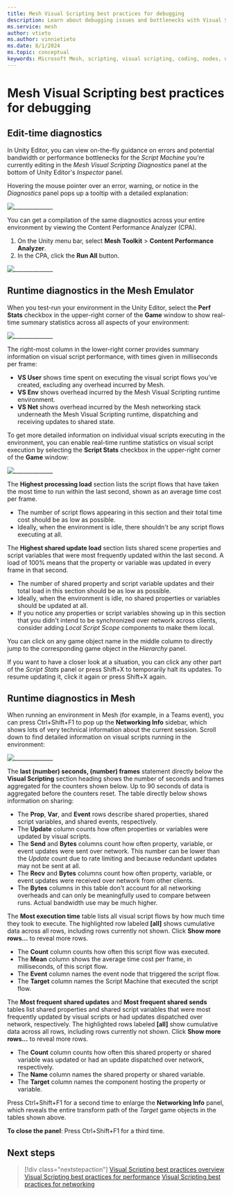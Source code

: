 ```yaml
---
title: Mesh Visual Scripting best practices for debugging
description: Learn about debugging issues and bottlenecks with Visual Scripting in Mesh.
ms.service: mesh
author: vtieto
ms.author: vinnietieto
ms.date: 8/1/2024
ms.topic: conceptual
keywords: Microsoft Mesh, scripting, visual scripting, coding, nodes, units, graphs, Mesh, best practices, debugging
---
```


# Mesh Visual Scripting best practices for debugging

## Edit-time diagnostics

In Unity Editor, you can view on-the-fly guidance on errors and potential bandwidth or performance bottlenecks for the *Script Machine* you're currently editing in the *Mesh Visual Scripting Diagnostics* panel at the bottom of Unity Editor's *Inspector* panel.

Hovering the mouse pointer over an error, warning, or notice in the *Diagnostics* panel pops up a tooltip with a detailed explanation:

![______________](../../../../media/mesh-scripting/vs-best-practices/014-vs-diagnostics.png)
      
You can get a compilation of the same diagnostics across your entire environment by viewing the Content Performance Analyzer (CPA).

1. On the Unity menu bar, select **Mesh Toolkit** > **Content Performance Analyzer**.
1. In the CPA, click the **Run All** button.

![______________](../../../../media/mesh-scripting/vs-best-practices/015-cpa.png)
 
## Runtime diagnostics in the Mesh Emulator

When you test-run your environment in the Unity Editor, select the **Perf Stats** checkbox in the upper-right corner of the **Game** window to show real-time summary statistics across all aspects of your environment:

![______________](../../../../media/mesh-scripting/vs-best-practices/016-real-time-statistics.png)
 
The right-most column in the lower-right corner provides summary information on visual script performance, with times given in milliseconds per frame:

- **VS User** shows time spent on executing the visual script flows you've created, excluding any overhead incurred by Mesh.  
- **VS Env** shows overhead incurred by the Mesh Visual Scripting runtime environment.  
- **VS Net** shows overhead incurred by the Mesh networking stack underneath the Mesh Visual Scripting runtime, dispatching and receiving updates to shared state.

To get more detailed information on individual visual scripts executing in the environment, you can enable real-time runtime statistics on visual script execution by selecting the **Script Stats** checkbox in the upper-right corner of the **Game** window:

![______________](../../../../media/mesh-scripting/vs-best-practices/017-script-stats.png)
 
The **Highest processing load** section lists the script flows that have taken the most time to run within the last second, shown as an average time cost per frame.

- The number of script flows appearing in this section and their total time cost should be as low as possible.  
- Ideally, when the environment is idle, there shouldn't be any script flows executing at all.

The **Highest shared update load** section lists shared scene properties and script variables that were most frequently updated within the last second. A load of 100% means that the property or variable was updated in every frame in that second.

- The number of shared property and script variable updates and their total load in this section should be as low as possible.
- Ideally, when the environment is idle, no shared properties or variables should be updated at all.  
- If you notice any properties or script variables showing up in this section that you didn't intend to be synchronized over network across clients, consider adding *Local Script Scope* components to make them local.

You can click on any game object name in the middle column to directly jump to the corresponding game object in the *Hierarchy* panel.

If you want to have a closer look at a situation, you can click any other part of the *Script Stats* panel or press Shift+X to temporarily halt its updates. To resume updating it, click it again or press Shift+X again.

## Runtime diagnostics in Mesh

When running an environment in Mesh (for example, in a Teams event), you can press Ctrl+Shift+F1 to pop up the **Networking Info** sidebar, which shows lots of very technical information about the current session. Scroll down to find detailed information on visual scripts running in the environment:

![______________](../../../../media/mesh-scripting/vs-best-practices/018-runtime-diagnostics.png)
 
The **last (number) seconds, (number) frames** statement directly below the **Visual Scripting** section heading shows the number of seconds and frames aggregated for the counters shown below. Up to 90 seconds of data is aggregated before the counters reset. The table directly below shows information on sharing:

- The **Prop**, **Var**, and **Event** rows describe shared properties, shared script variables, and shared events, respectively.  
- The **Update** column counts how often properties or variables were updated by visual scripts.  
- The **Send** and **Bytes** columns count how often property, variable, or event updates were sent over  network. This number can be lower than the *Update* count due to rate limiting and because redundant updates may not be sent at all.  
- The **Recv** and **Bytes** columns count how often property, variable, or event updates were received over network from other clients.
- The **Bytes** columns in this table don't account for all networking overheads and can only be meaningfully used to compare between runs. Actual bandwidth use may be much higher.

The **Most execution time** table lists all visual script flows by how much time they took to execute. The highlighted row labeled **[all]** shows cumulative data across all rows, including rows currently not shown. Click **Show more rows…** to reveal more rows.  
- The **Count** column counts how often this script flow was executed.  
- The **Mean** column shows the average time cost per frame, in milliseconds, of this script flow.  
- The **Event** column names the event node that triggered the script flow.  
- The **Target** column names the Script Machine that executed the script flow.  

The **Most frequent shared updates** and **Most frequent shared sends** tables list shared properties and shared script variables that were most frequently updated by visual scripts or had updates dispatched over network, respectively. The highlighted rows labeled **[all]** show cumulative data across all rows, including rows currently not shown. Click **Show more rows…** to reveal more rows.

- The **Count** column counts how often this shared property or shared variable was updated or had an update dispatched over network, respectively.  
- The **Name** column names the shared property or shared variable.  
- The **Target** column names the component hosting the property or variable.

Press Ctrl+Shift+F1 for a second time to enlarge the **Networking Info** panel, which reveals the entire transform path of the *Target* game objects in the tables shown above.

**To close the panel**:
Press Ctrl+Shift+F1 for a third time.

## Next steps

> [!div class="nextstepaction"]
> [Visual Scripting best practices overview](./visual-scripting-best-practices-overview.md)
> [Visual Scripting best practices for performance](./visual-scripting-best-practices-performance.md)
> [Visual Scripting best practices for networking](./visual-scripting-best-practices-networking.md)

